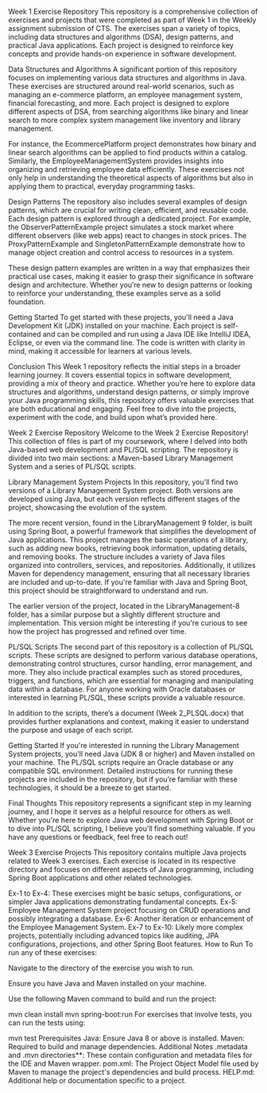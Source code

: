 Week 1 Exercise Repository
This repository is a comprehensive collection of exercises and projects that were completed as part of Week 1 in the Weekly assignment submission of CTS. The exercises span a variety of topics, including data structures and algorithms (DSA), design patterns, and practical Java applications. Each project is designed to reinforce key concepts and provide hands-on experience in software development.

Data Structures and Algorithms
A significant portion of this repository focuses on implementing various data structures and algorithms in Java. These exercises are structured around real-world scenarios, such as managing an e-commerce platform, an employee management system, financial forecasting, and more. Each project is designed to explore different aspects of DSA, from searching algorithms like binary and linear search to more complex system management like inventory and library management.

For instance, the EcommercePlatform project demonstrates how binary and linear search algorithms can be applied to find products within a catalog. Similarly, the EmployeeManagementSystem provides insights into organizing and retrieving employee data efficiently. These exercises not only help in understanding the theoretical aspects of algorithms but also in applying them to practical, everyday programming tasks.

Design Patterns
The repository also includes several examples of design patterns, which are crucial for writing clean, efficient, and reusable code. Each design pattern is explored through a dedicated project. For example, the ObserverPatternExample project simulates a stock market where different observers (like web apps) react to changes in stock prices. The ProxyPatternExample and SingletonPatternExample demonstrate how to manage object creation and control access to resources in a system.

These design pattern examples are written in a way that emphasizes their practical use cases, making it easier to grasp their significance in software design and architecture. Whether you’re new to design patterns or looking to reinforce your understanding, these examples serve as a solid foundation.

Getting Started
To get started with these projects, you'll need a Java Development Kit (JDK) installed on your machine. Each project is self-contained and can be compiled and run using a Java IDE like IntelliJ IDEA, Eclipse, or even via the command line. The code is written with clarity in mind, making it accessible for learners at various levels.

Conclusion
This Week 1 repository reflects the initial steps in a broader learning journey. It covers essential topics in software development, providing a mix of theory and practice. Whether you’re here to explore data structures and algorithms, understand design patterns, or simply improve your Java programming skills, this repository offers valuable exercises that are both educational and engaging. Feel free to dive into the projects, experiment with the code, and build upon what’s provided here.

Week 2 Exercise Repository
Welcome to the Week 2 Exercise Repository! This collection of files is part of my coursework, where I delved into both Java-based web development and PL/SQL scripting. The repository is divided into two main sections: a Maven-based Library Management System and a series of PL/SQL scripts.

Library Management System Projects
In this repository, you'll find two versions of a Library Management System project. Both versions are developed using Java, but each version reflects different stages of the project, showcasing the evolution of the system.

The more recent version, found in the LibraryManagement 9 folder, is built using Spring Boot, a powerful framework that simplifies the development of Java applications. This project manages the basic operations of a library, such as adding new books, retrieving book information, updating details, and removing books. The structure includes a variety of Java files organized into controllers, services, and repositories. Additionally, it utilizes Maven for dependency management, ensuring that all necessary libraries are included and up-to-date. If you're familiar with Java and Spring Boot, this project should be straightforward to understand and run.

The earlier version of the project, located in the LibraryManagement-8 folder, has a similar purpose but a slightly different structure and implementation. This version might be interesting if you're curious to see how the project has progressed and refined over time.

PL/SQL Scripts
The second part of this repository is a collection of PL/SQL scripts. These scripts are designed to perform various database operations, demonstrating control structures, cursor handling, error management, and more. They also include practical examples such as stored procedures, triggers, and functions, which are essential for managing and manipulating data within a database. For anyone working with Oracle databases or interested in learning PL/SQL, these scripts provide a valuable resource.

In addition to the scripts, there’s a document (Week 2_PLSQL.docx) that provides further explanations and context, making it easier to understand the purpose and usage of each script.

Getting Started
If you're interested in running the Library Management System projects, you'll need Java (JDK 8 or higher) and Maven installed on your machine. The PL/SQL scripts require an Oracle database or any compatible SQL environment. Detailed instructions for running these projects are included in the repository, but if you’re familiar with these technologies, it should be a breeze to get started.

Final Thoughts
This repository represents a significant step in my learning journey, and I hope it serves as a helpful resource for others as well. Whether you're here to explore Java web development with Spring Boot or to dive into PL/SQL scripting, I believe you'll find something valuable. If you have any questions or feedback, feel free to reach out!

Week 3 Exercise Projects
This repository contains multiple Java projects related to Week 3 exercises. Each exercise is located in its respective directory and focuses on different aspects of Java programming, including Spring Boot applications and other related technologies.

Ex-1 to Ex-4: These exercises might be basic setups, configurations, or simpler Java applications demonstrating fundamental concepts.
Ex-5: Employee Management System project focusing on CRUD operations and possibly integrating a database.
Ex-6: Another iteration or enhancement of the Employee Management System.
Ex-7 to Ex-10: Likely more complex projects, potentially including advanced topics like auditing, JPA configurations, projections, and other Spring Boot features.
How to Run
To run any of these exercises:

Navigate to the directory of the exercise you wish to run.

Ensure you have Java and Maven installed on your machine.

Use the following Maven command to build and run the project:

mvn clean install
mvn spring-boot:run
For exercises that involve tests, you can run the tests using:

mvn test
Prerequisites
Java: Ensure Java 8 or above is installed.
Maven: Required to build and manage dependencies.
Additional Notes
.metadata and .mvn directories**: These contain configuration and metadata files for the IDE and Maven wrapper.
pom.xml: The Project Object Model file used by Maven to manage the project's dependencies and build process.
HELP.md: Additional help or documentation specific to a project.
